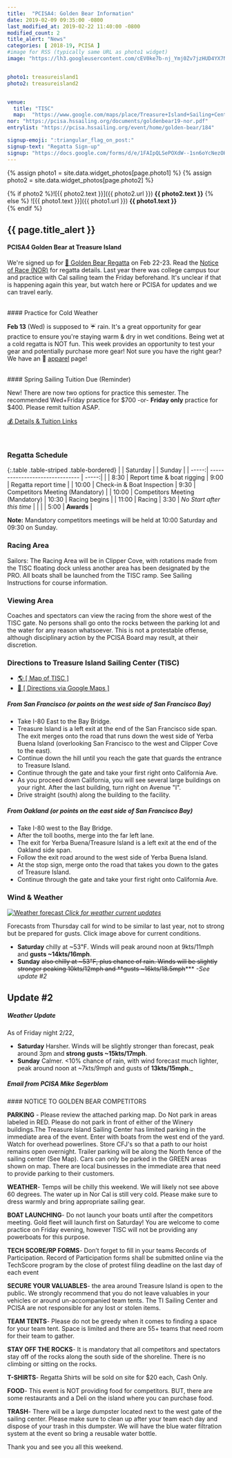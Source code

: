 ```yaml
---
title:  "PCISA4: Golden Bear Information"
date: 2019-02-09 09:35:00 -0800
last_modified_at: 2019-02-22 11:40:00 -0800
modified_count: 2
title_alert: "News"
categories: [ 2018-19, PCISA ]
#image for RSS (typically same URL as photo1 widget)
image: "https://lh3.googleusercontent.com/cEV0ke7b-nj_Ymj0Zv7jzHUD4YX7NIygpP1nxyIjAdlwHytW00JBiyTRgmL3MeWKMGUp917RwVwkMFkWTKt4-JBdgtmxck5wf-XzFJ9oFoYyKqMNdb-0Fdf32_7laz3PNYRvju9jcAovbiZqG2lcdS6B0g4VsKuKOMUDF_wkjC23rYdikJFf9JLBDGFmcWZf9raJo4tpgkLR08PfPtgUIURj4VXlps3O46-tHLQHLwTybRQD-yPE6LvtoAUbbNDhCBxvSQojjt1qS7P4tWWesN6kMpofQ5w9lufqPX3skPR2OP_6TWEkvSjAV69OhCw4BTViUzGoj9e5UZJBqITwoaOLZ9k5TPm2sWc-QPTM0pthlAQkiP8YLLI-bXWQvLHGoWfxhs2QVA9Q7vJ_TaPOVmURe9xKFPuoIwBqIQEnu2LYeDPDughlShKcdZ4LTAjyXE32V3wIv5svBiyQiQBfRljwop-vxrO_6x8k3H8gRcgai1a0S_956Bz8i2WDBxN0oPXwGSd71rPJ9UucHhqa-wthbHQ-RQzy0AYXRrpE5w6Ve_TA-JDEwVk8HMQagiWNyvnAlJa9bEqL10TgPjkOOtxHvdSc07qgXMswXjbEz37SkoWZWlZHzvwIb1aUHOFNoEGEBTBayFvs80TWIdFsbTrOdHlNIpsDmHPEwxaJMbKQV13IavAbZEWdNg=w1675-h942-no"


photo1: treasureisland1
photo2: treasureisland2


venue:  
  title: "TISC"
  map:  "https://www.google.com/maps/place/Treasure+Island+Sailing+Center/@37.8191229,-122.3669557,17z/data=!3m1!4b1!4m5!3m4!1s0x8085802e2f01cd4f:0x8cd7b3960e477b13!8m2!3d37.8191187!4d-122.364767"
nor: "https://pcisa.hssailing.org/documents/goldenbear19-nor.pdf"
entrylist: "https://pcisa.hssailing.org/event/home/golden-bear/184"

signup-emoji: ":triangular_flag_on_post:"
signup-text: "Regatta Sign-up"
signup: "https://docs.google.com/forms/d/e/1FAIpQLSePOXdW--1sn6oYcNezOHPHldTjDzAE-2wFDntbsxmvjt3scw/viewform"
---
```

{% assign photo1 = site.data.widget_photos[page.photo1] %}
{% assign photo2 = site.data.widget_photos[page.photo2] %}

{% if photo2 %}![{{ photo2.text }}]({{ photo2.url }})
**{{ photo2.text }}**
{% else %}
![{{ photo1.text }}]({{ photo1.url }})
**{{ photo1.text }}**  
{% endif %}

<div class="alert alert-info" markdown="1">

## {{ page.title_alert }}

#### PCISA4 Golden Bear at Treasure Island  

We're signed up for [:bear: Golden Bear Regatta](https://pcisa.hssailing.org/event/home/golden-bear/184) on Feb 22-23. Read the [Notice of Race (NOR)](https://pcisa.hssailing.org/documents/goldenbear19-nor.pdf) for regatta details. Last year there was college campus tour and practice with Cal sailing team the Friday beforehand. It's unclear if that is happening again this year, but watch here or PCISA for updates and we can travel early.


<br markdown="0">
#### Practice for Cold Weather

**Feb 13** (Wed) is supposed to :umbrella: rain. It's a great opportunity for gear practice to ensure you're staying warm & dry in wet conditions. Being wet at a cold regatta is NOT fun. This week provides an opportunity to test your gear and potentially purchase more gear!  Not sure you have the right gear? We have an :shirt: [apparel](/apparel/) page!

<br markdown="0">
#### Spring Sailing Tuition Due (Reminder)  

New! There are now two options for practice this semester. The recommended Wed+Friday practice for $700 -or- **Friday only** practice for $400. Please remit tuition ASAP.

<a href="/about/" class="btn btn-primary btn-sm" role="button" target="_blank" markdown="0">:moneybag: Details & Tuition Links</a>


<br markdown="0">

</div>  

### Regatta Schedule
<!--more-->

{:.table .table-striped .table-bordered}
|       | Saturday                        |       | Sunday        |
| -----:| ------------------------------- | -----:|               |
|  8:30 | Report time & boat rigging      |  9:00 | Regatta report time |
| 10:00 | Check-in & Boat Inspection      |  9:30 | Competitors Meeting (Mandatory) |
| 10:00 | Competitors Meeting (Mandatory) | 10:30 | Racing begins |
| 11:00 | Racing                          |  3:30 | _No Start after this time_ |
|       |                                 |  5:00 | **Awards**        |


**Note:** Mandatory competitors meetings will be held at 10:00 Saturday and 09:30 on Sunday.

### Racing Area

Sailors: The Racing Area will be in Clipper Cove, with rotations made from the TISC floating dock unless another area has been designated by the PRO. All boats shall be launched from the TISC ramp. See Sailing Instructions for course information.

### Viewing Area  

Coaches and spectators can view the racing from the shore west of the TISC gate. No persons shall go onto the rocks between the parking lot and the water for any reason whatsoever. This is not a protestable offense, although disciplinary action by the PCISA Board may result, at their discretion.

### Directions to Treasure Island Sailing Center (TISC)

- [:earth_americas: [ Map of TISC ]](https://www.google.com/maps/place/Treasure+Island+Sailing+Center/@37.8160056,-122.3658273,15z/)  
- [:iphone: [ Directions via Google Maps ]](https://www.google.com/maps/dir/33.8086316,-118.124807/Treasure+Island+Sailing+Center,+698+California+Ave+%23+112,+San+Francisco,+CA+94130/@35.7974095,-122.5093203,7z/)

##### From San Francisco (or points on the west side of San Francisco Bay)

- Take I-80 East to the Bay Bridge.
- Treasure Island is a left exit at the end of the San Francisco side span. The exit merges onto the road that runs down the west side of Yerba Buena Island (overlooking San Francisco to the west and Clipper Cove to the east).
- Continue down the hill until you reach the gate that guards the entrance to Treasure Island.
- Continue through the gate and take your first right onto California Ave.
- As you proceed down California, you will see several large buildings on your right. After the last building, turn right on Avenue "I".
- Drive straight (south) along the building to the facility.

##### From Oakland (or points on the east side of San Francisco Bay)

- Take I-80 west to the Bay Bridge.
- After the toll booths, merge into the far left lane.
- The exit for Yerba Buena/Treasure Island is a left exit at the end of the Oakland side span.
- Follow the exit road around to the west side of Yerba Buena Island.
- At the stop sign, merge onto the road that takes you down to the gates of Treasure Island.
- Continue through the gate and take your first right onto California Ave.

### Wind & Weather

[![Weather forecast](/assets/images/posts/2019/TISC-forecast--2019-02-23-24.png) _Click for weather current updates_](https://www.windy.com/37.823/-122.370?37.792,-122.370,12)


Forecasts from Thursday call for wind to be similar to last year, not to strong but be prepared for gusts. Click image above for current conditions.

-  **Saturday** chilly at ~53℉. Winds will peak around noon at 9kts/11mph and **gusts ~14kts/16mph**.
-  **Sunday** ~~also chilly at ~53℉, plus chance of rain. Winds will be slightly stronger peaking 10kts/12mph and **gusts ~16kts/18.5mph~~*** _-See update #2_

## Update #2

##### Weather Update

As of Friday night 2/22,

- **Saturday** Harsher. Winds will be slightly stronger than forecast, peak around 3pm and **strong gusts ~15kts/17mph**.
- **Sunday** Calmer. <10% chance of rain, with wind forecast much lighter, peak around noon at ~7kts/9mph and gusts of **13kts/15mph**._


##### Email from PCISA Mike Segerblom

<div class="well" role="alert" markdown="1">
#### NOTICE TO GOLDEN BEAR COMPETITORS

**PARKING** -  Please review the attached parking map.  Do Not park in areas labeled in RED. Please do not park in front of either of the Winery buildings.The Treasure Island Sailing Center has limited parking in the immediate area of the event.  Enter with boats from the west end of the yard. Watch for overhead powerlines. Store CFJ's so that a path to our hoist remains open overnight.   Trailer parking will be along the North fence of the sailing center (See Map).  Cars can only be parked in the GREEN areas shown on map. There are local businesses in the immediate area that need to provide parking to their customers.

**WEATHER**- Temps will be chilly this weekend.  We will likely not see above 60 degrees.  The water up in Nor Cal is still very cold. Please make sure to dress warmly and bring appropriate sailing gear.

**BOAT LAUNCHING**-  Do not launch your boats until after the competitors meeting.  Gold fleet will launch first on Saturday! You are welcome to come practice on Friday evening, however TISC will not be providing any powerboats for this purpose.

**TECH SCORE/RP FORMS**- Don’t forget to fill in your teams Records of Participation.  Record of Participation forms shall be submitted online via the TechScore program by the close of protest filing deadline on the last day of each event

**SECURE YOUR VALUABLES**- the area around Treasure Island is open to the public.  We strongly recommend that you do not leave valuables in your vehicles or around un-accompanied team tents.  The TI Sailing Center and PCISA are not responsible for any lost or stolen items.

**TEAM TENTS**- Please do not be greedy when it comes to finding a space for your team tent.  Space is limited and there are 55+ teams that need room for their team to gather.

**STAY OFF THE ROCKS**- It is mandatory that all competitors and spectators stay off of the rocks along the south side of the shoreline.  There is no climbing or sitting on the rocks.

**T-SHIRTS**-  Regatta Shirts will be sold on site for $20 each, Cash Only.

**FOOD**- This event is NOT providing food for competitors.  BUT, there are some restaurants and a Deli on the island where you can purchase food.

**TRASH**- There will be a large dumpster located next to the west gate of the sailing center.  Please make sure to clean up after your team each day and dispose of your trash in this dumpster.  We will have the blue water filtration system at the event so bring a reusable water bottle.

Thank you and see you all this weekend.

</div>
